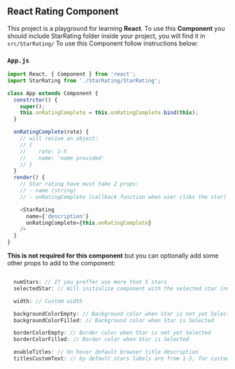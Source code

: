 ## React Rating Component

This project is a playground for learning **React**.
To use this **Component** you should include StarRating folder inside your project, you will find it in `src/StarRating/` To use this Component follow instructions below:

### `App.js`

```js
import React, { Component } from 'react';
import StarRating from './StarRating/StarRating';

class App extends Component {
  constrctor() {
    super();
    this.onRatingComplete = this.onRatingComplete.bind(this);
  }

  onRatingComplete(rate) {
    // will recive an object:
    // {
    //    rate: 1-5 
    //    name: 'name provided'
    // }
  }
  render() {
    // Star rating have must take 2 props:
    // - name (string)
    // - onRatingComplete (callback function when user cliks the star)

    <StarRating
      name={'description'}
      onRatingComplete={this.onRatingComplete}
    />
  }
}
```

**This is not required for this component** but you can optionally add some other props to add to the component:

```js

  numStars: // If you preffer use more that 5 stars
  selectedStar: // Will initialize component with the selected star [number],

  width: // Custom width

  backgroundColorEmpty: // Background color when Star is not yet Selected
  backgroundColorFilled: // Background color when Star is Selected

  borderColorEmpty: // Border color when Star is not yet Selected
  borderColorFilled: // Border color when Star is Selected

  enableTitles: // On hover default browser title description
  titlesCustomText: // by default stars labels are from 1-5, for custom ones, provide an array like: ['one', 'two'.....]

```
